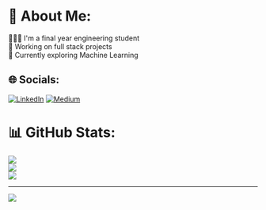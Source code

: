 # 💫 About Me:
👩🏻‍🎓 I'm a final year engineering student<br>🔭 Working on full stack projects<br>🌱 Currently exploring Machine Learning


## 🌐 Socials:
[![LinkedIn](https://img.shields.io/badge/LinkedIn-%230077B5.svg?logo=linkedin&logoColor=white)](https://linkedin.com/in/ponshriharini-v-35ba5420a) [![Medium](https://img.shields.io/badge/Medium-12100E?logo=medium&logoColor=white)](https://medium.com/@ponshriharini) 

# 📊 GitHub Stats:
![](https://github-readme-stats.vercel.app/api?username=harini-spec&theme=dark&hide_border=false&include_all_commits=true&count_private=true)<br/>
![](https://github-readme-streak-stats.herokuapp.com/?user=harini-spec&theme=dark&hide_border=false)<br/>
![](https://github-readme-stats.vercel.app/api/top-langs/?username=harini-spec&theme=dark&hide_border=false&include_all_commits=true&count_private=true&layout=compact)

---
[![](https://visitcount.itsvg.in/api?id=harini-spec&icon=0&color=0)](https://visitcount.itsvg.in)

<!-- Proudly created with GPRM ( https://gprm.itsvg.in ) -->
